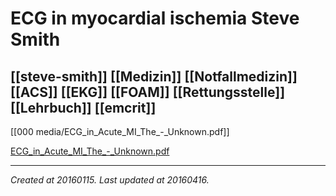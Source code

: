 # ECG in myocardial ischemia Steve Smith
 [[steve-smith]] [[Medizin]] [[Notfallmedizin]] [[ACS]] [[EKG]] [[FOAM]] [[Rettungsstelle]] [[Lehrbuch]] [[emcrit]] 
---

[[000 media/ECG_in_Acute_MI_The_-_Unknown.pdf]]

[ECG\_in\_Acute\_MI\_The\_-\_Unknown.pdf](./resources/201601151822_ECG_in_myocardial_ischemia_Steve_Smith.resources/ECG_in_Acute_MI_The_-_Unknown.pdf)

---

_Created at 20160115._
_Last updated at 20160416._



